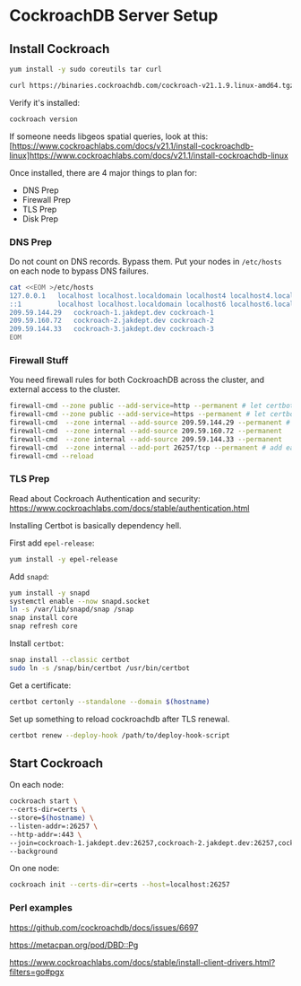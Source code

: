 # CockroachDB Server Setup

## Install Cockroach

```bash
yum install -y sudo coreutils tar curl
```

```bash
curl https://binaries.cockroachdb.com/cockroach-v21.1.9.linux-amd64.tgz | tar -xz && sudo cp -i cockroach-v21.1.9.linux-amd64/cockroach /usr/local/bin/
```

Verify it's installed:

```bash
cockroach version
```

If someone needs libgeos spatial queries, look at this:
[https://www.cockroachlabs.com/docs/v21.1/install-cockroachdb-linux]<https://www.cockroachlabs.com/docs/v21.1/install-cockroachdb-linux>

Once installed, there are 4 major things to plan for:

- DNS Prep
- Firewall Prep
- TLS Prep
- Disk Prep

### DNS Prep

Do not count on DNS records.
Bypass them.
Put your nodes in `/etc/hosts` on each node to bypass DNS failures.

```bash
cat <<EOM >/etc/hosts
127.0.0.1   localhost localhost.localdomain localhost4 localhost4.localdomain4
::1         localhost localhost.localdomain localhost6 localhost6.localdomain6
209.59.144.29   cockroach-1.jakdept.dev cockroach-1
209.59.160.72   cockroach-2.jakdept.dev cockroach-2
209.59.144.33   cockroach-3.jakdept.dev cockroach-3
EOM
```

### Firewall Stuff

You need firewall rules for both CockroachDB across the cluster, and external access to the cluster.

```bash
firewall-cmd --zone public --add-service=http --permanent # let certbot in the door
firewall-cmd --zone public --add-service=https --permanent # let certbot in the door
firewall-cmd  --zone internal --add-source 209.59.144.29 --permanent # add each node in the cluster to internal zone
firewall-cmd  --zone internal --add-source 209.59.160.72 --permanent
firewall-cmd  --zone internal --add-source 209.59.144.33 --permanent
firewall-cmd  --zone internal --add-port 26257/tcp --permanent # add each node in the cluster to internal zone
firewall-cmd --reload
```

### TLS Prep

Read about Cockroach Authentication and security:
<https://www.cockroachlabs.com/docs/stable/authentication.html>

Installing Certbot is basically dependency hell.

First add `epel-release`:

```bash
yum install -y epel-release
```

Add `snapd`:

```bash
yum install -y snapd
systemctl enable --now snapd.socket
ln -s /var/lib/snapd/snap /snap
snap install core
snap refresh core
```

Install `certbot`:

```bash
snap install --classic certbot
sudo ln -s /snap/bin/certbot /usr/bin/certbot
```

Get a certificate:

```bash
certbot certonly --standalone --domain $(hostname)
```

Set up something to reload cockroachdb after TLS renewal.

```bash
certbot renew --deploy-hook /path/to/deploy-hook-script
```

## Start Cockroach

On each node:

```bash
cockroach start \
--certs-dir=certs \
--store=$(hostname) \
--listen-addr=:26257 \
--http-addr=:443 \
--join=cockroach-1.jakdept.dev:26257,cockroach-2.jakdept.dev:26257,cockroach-3.jakdept.dev:26257
--background
```

On one node:

```bash
cockroach init --certs-dir=certs --host=localhost:26257
```

### Perl examples

<https://github.com/cockroachdb/docs/issues/6697>

<https://metacpan.org/pod/DBD::Pg>

<https://www.cockroachlabs.com/docs/stable/install-client-drivers.html?filters=go#pgx>
